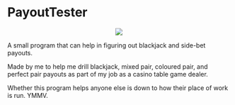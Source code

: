 # PayoutTester

<p align="center">
    <img src="https://i.imgur.com/pUJJM2I.png">
</p>

A small program that can help in figuring out blackjack and side-bet payouts.

Made by me to help me drill blackjack, mixed pair, coloured pair, and perfect pair payouts as part of my job as a casino table game dealer.

Whether this program helps anyone else is down to how their place of work is run. YMMV.
